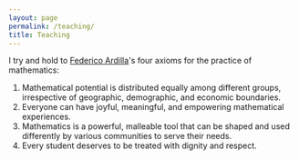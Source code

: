 ```yaml
---
layout: page
permalink: /teaching/
title: Teaching
---
```


I try and hold to [Federico Ardilla]'s four axioms for the practice of mathematics:
1. Mathematical potential is distributed equally among different groups, irrespective of geographic, demographic, and economic boundaries.
2. Everyone can have joyful, meaningful, and empowering mathematical experiences.
3. Mathematics is a powerful, malleable tool that can be shaped and used differently by various communities to serve their needs.
4. Every student deserves to be treated with dignity and respect. 

[Federico Ardilla]: http://math.sfsu.edu/federico/
